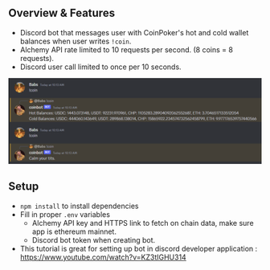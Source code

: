 ## Overview & Features
- Discord bot that messages user with CoinPoker's hot and cold wallet balances when user writes `!coin`.
- Alchemy API rate limited to 10 requests per second. (8 coins = 8 requests).
- Discord user call limited to once per 10 seconds.

![botping](botping.png)


## Setup
- `npm install` to install dependencies
- Fill in proper `.env` variables 
    - Alchemy API key and HTTPS link to fetch on chain data, make sure app is ethereum mainnet. 
    - Discord bot token when creating bot.
- This tutorial is great for setting up bot in discord developer application : https://www.youtube.com/watch?v=KZ3tIGHU314